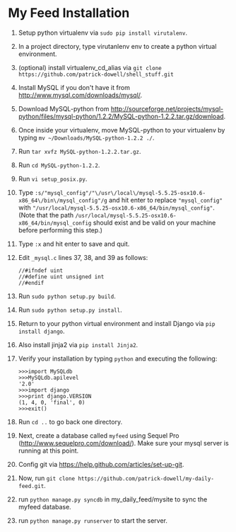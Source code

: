 My Feed Installation
====================

1. Setup python virtualenv via `sudo pip install virutalenv`.
2. In a project directory, type virutanlenv env to create a python virtual environment.
3. (optional) install virtualenv_cd_alias via 
`git clone https://github.com/patrick-dowell/shell_stuff.git`
4. Install MySQL if you don't have it from <http://www.mysql.com/downloads/mysql/>.
5. Download MySQL-python from <http://sourceforge.net/projects/mysql-python/files/mysql-python/1.2.2/MySQL-python-1.2.2.tar.gz/download>.
6. Once inside your virtualenv, move MySQL-python to your virtualenv by typing `mv ~/Downloads/MySQL-python-1.2.2 ./`.
7. Run `tar xvfz MySQL-python-1.2.2.tar.gz`.
8. Run `cd MySQL-python-1.2.2`.
9. Run `vi setup_posix.py`.
10. Type `:s/"mysql_config"/"\/usr\/local\/mysql-5.5.25-osx10.6-x86_64\/bin\/mysql_config"/g` and hit enter to replace `"mysql_config"` with `"/usr/local/mysql-5.5.25-osx10.6-x86_64/bin/mysql_config"`. (Note that the path `/usr/local/mysql-5.5.25-osx10.6-x86_64/bin/mysql_config` should exist and be valid on your machine before performing this step.)
11. Type `:x` and hit enter to save and quit.
12. Edit `_mysql.c` lines 37, 38, and 39 as follows:

		//#ifndef uint
		//#define uint unsigned int
		//#endif
13. Run `sudo python setup.py build`.
14. Run `sudo python setup.py install`.
15. Return to your python virtual environment and install Django via `pip install django`.
16. Also install jinja2 via `pip install Jinja2`.
17. Verify your installation by typing `python` and executing the following:

		>>>import MySQLdb
		>>>MySQLdb.apilevel
		'2.0'
		>>>import django
		>>>print django.VERSION
		(1, 4, 0, 'final', 0)
		>>>exit() 
		
18. Run `cd ..` to go back one directory.
19. Next, create a database called `myfeed` using Sequel Pro (<http://www.sequelpro.com/download/>). Make sure your mysql server is running at this point.
20. Config git via <https://help.github.com/articles/set-up-git>.
21. Now, run `git clone https://github.com/patrick-dowell/my-daily-feed.git`.
22. run `python manage.py syncdb` in my_daily_feed/mysite to sync the myfeed database.
23. run `python manage.py runserver` to start the server.